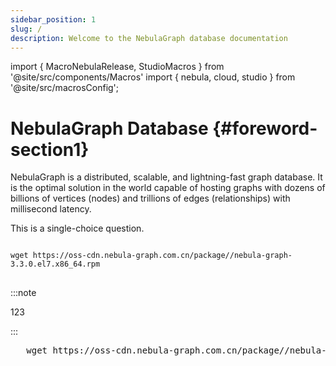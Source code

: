 ```yaml
---
sidebar_position: 1
slug: /
description: Welcome to the NebulaGraph database documentation
---
```

import { MacroNebulaRelease, StudioMacros } from '@site/src/components/Macros'
import { nebula, cloud, studio } from '@site/src/macrosConfig';


# NebulaGraph Database {#foreword-section1}

NebulaGraph <MacroNebulaRelease></MacroNebulaRelease> is a distributed,  scalable, and lightning-fast graph database. It is the optimal solution in the world capable of hosting graphs with dozens of billions of vertices (nodes) and trillions of edges (relationships) with millisecond latency.

<!-- import Test from '@site/src/components/Test'; -->
<!-- import Button from '@site/src/components/Button'; -->

<MacroNebulaRelease></MacroNebulaRelease>

This is a single-choice question.

<pre>
<code>
wget https://oss-cdn.nebula-graph.com.cn/package/<MacroNebulaRelease></MacroNebulaRelease>/nebula-graph-3.3.0.el7.x86_64.rpm
</code>
</pre>


:::note

123 <MacroNebulaRelease></MacroNebulaRelease>

:::

<pre>
   wget https://oss-cdn.nebula-graph.com.cn/package/<MacroNebulaRelease></MacroNebulaRelease>/nebula-graph-3.3.0.el7.x86_64.rpm 
 </pre>
